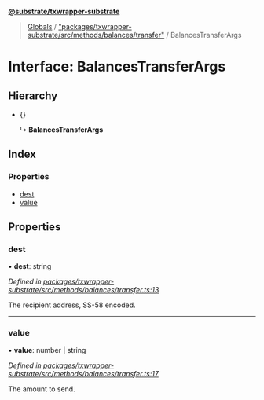 **[@substrate/txwrapper-substrate](../README.md)**

> [Globals](../globals.md) / ["packages/txwrapper-substrate/src/methods/balances/transfer"](../modules/_packages_txwrapper_substrate_src_methods_balances_transfer_.md) / BalancesTransferArgs

# Interface: BalancesTransferArgs

## Hierarchy

* {}

  ↳ **BalancesTransferArgs**

## Index

### Properties

* [dest](_packages_txwrapper_substrate_src_methods_balances_transfer_.balancestransferargs.md#dest)
* [value](_packages_txwrapper_substrate_src_methods_balances_transfer_.balancestransferargs.md#value)

## Properties

### dest

•  **dest**: string

*Defined in [packages/txwrapper-substrate/src/methods/balances/transfer.ts:13](https://github.com/paritytech/txwrapper-core/blob/1c09a0e/packages/txwrapper-substrate/src/methods/balances/transfer.ts#L13)*

The recipient address, SS-58 encoded.

___

### value

•  **value**: number \| string

*Defined in [packages/txwrapper-substrate/src/methods/balances/transfer.ts:17](https://github.com/paritytech/txwrapper-core/blob/1c09a0e/packages/txwrapper-substrate/src/methods/balances/transfer.ts#L17)*

The amount to send.
